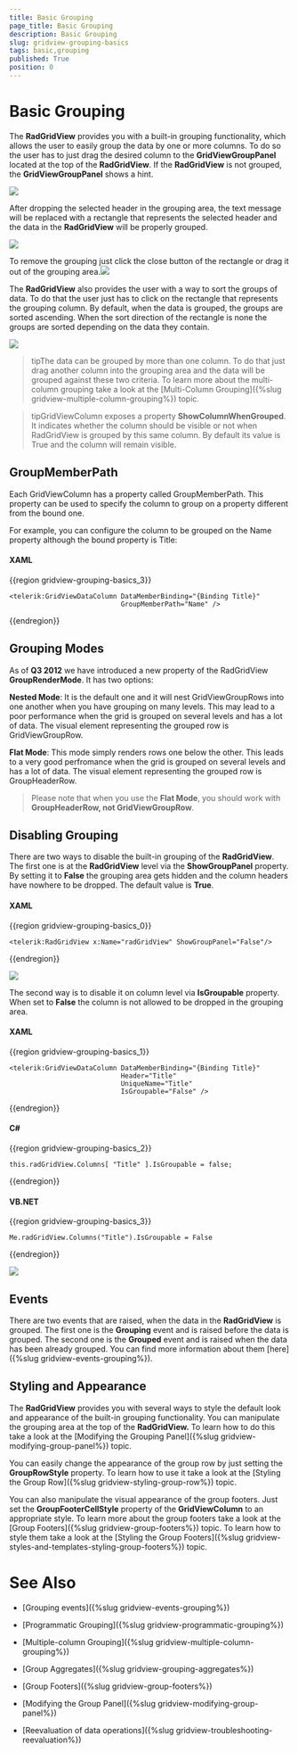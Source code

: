 ```yaml
---
title: Basic Grouping
page_title: Basic Grouping
description: Basic Grouping
slug: gridview-grouping-basics
tags: basic,grouping
published: True
position: 0
---
```


# Basic Grouping


The __RadGridView__ provides you with a built-in grouping functionality, which allows the user to easily group the data by one or more columns. To do so the user has to just drag the desired column to the __GridViewGroupPanel__ located at the top of the __RadGridView__. If the __RadGridView__ is not grouped, the __GridViewGroupPanel__ shows a hint.


![](images/RadGridView_BasicGrouping_1.png)

After dropping the selected header in the grouping area, the text message will be replaced with a rectangle that represents the selected header and the data in the __RadGridView__ will be properly grouped.


![](images/RadGridView_BasicGrouping_2.png)

To remove the grouping just click the close button of the rectangle or drag it out of the grouping area.![](images/RadGridView_BasicGrouping_3.png)

The __RadGridView__ also provides the user with a way to sort the groups of data. To do that the user just has to click on the rectangle that represents the grouping column. By default, when the data is grouped, the groups are sorted ascending. When the sort direction of the rectangle is none the groups are sorted depending on the data they contain.


![](images/RadGridView_BasicGrouping_4.png)

>tipThe data can be grouped by more than one column. To do that just drag another column into the grouping area and the data will be grouped against these two criteria. To learn more about the multi-column grouping take a look at the [Multi-Column Grouping]({%slug gridview-multiple-column-grouping%}) topic.
        

>tipGridViewColumn exposes a property __ShowColumnWhenGrouped__. It indicates whether the column should be visible or not when RadGridView is grouped by this same column. By default its value is True and the column will remain visible.

## GroupMemberPath

Each GridViewColumn has a property called GroupMemberPath. This property can be used to specify the column to group on a property different from the bound one. 

For example, you can configure the column to be grouped on the Name property although the bound property is Title:

#### __XAML__

{{region gridview-grouping-basics_3}}

	<telerik:GridViewDataColumn DataMemberBinding="{Binding Title}"
	                            GroupMemberPath="Name" />
{{endregion}}


## Grouping Modes

As of __Q3 2012__ we have introduced a new property of the RadGridView __GroupRenderMode__. It has two options:
        
__Nested Mode__: It is the default one and it will nest GridViewGroupRows into one another when you have grouping on many levels. This may lead to a poor performance when the grid is grouped on several levels and has a lot of data. The visual element representing the grouped row is GridViewGroupRow.
        
__Flat Mode__: This mode simply renders rows one below the other. This leads to a very good perfromance when the grid is grouped on several levels and has a lot of data. The visual element representing the grouped row is GroupHeaderRow.
        
>Please note that when you use the __Flat Mode__, you should work with __GroupHeaderRow, not GridViewGroupRow__.
          
## Disabling Grouping

There are two ways to disable the built-in grouping of the __RadGridView__. The first one is at the __RadGridView__ level via the __ShowGroupPanel__ property. By setting it to __False__ the grouping area gets hidden and the column headers have nowhere to be dropped. The default value is __True__.

#### __XAML__

{{region gridview-grouping-basics_0}}

	<telerik:RadGridView x:Name="radGridView" ShowGroupPanel="False"/>
{{endregion}}


![](images/RadGridView_BasicGrouping_5.png)

The second way is to disable it on column level via __IsGroupable__ property. When set to __False__ the column is not allowed to be dropped in the grouping area.

#### __XAML__

{{region gridview-grouping-basics_1}}

	<telerik:GridViewDataColumn DataMemberBinding="{Binding Title}"
                                Header="Title"
                                UniqueName="Title"
                                IsGroupable="False" />
{{endregion}}

#### __C#__

{{region gridview-grouping-basics_2}}

	this.radGridView.Columns[ "Title" ].IsGroupable = false;
{{endregion}}

#### __VB.NET__

{{region gridview-grouping-basics_3}}

	Me.radGridView.Columns("Title").IsGroupable = False
{{endregion}}


![](images/RadGridView_BasicGrouping_6.png)

## Events

There are two events that are raised, when the data in the __RadGridView__ is grouped. The first one is the __Grouping__ event and is raised before the data is grouped. The second one is the __Grouped__ event and is raised when the data has been already grouped. You can find more information about them [here]({%slug gridview-events-grouping%}).

## Styling and Appearance

The __RadGridView__ provides you with several ways to style the default look and appearance of the built-in grouping functionality. You can manipulate the grouping area at the top of the __RadGridView.__ To learn how to do this take a look at the [Modifying the Grouping Panel]({%slug gridview-modifying-group-panel%}) topic.

You can easily change the appearance of the group row by just setting the __GroupRowStyle__ property. To learn how to use it take a look at the [Styling the Group Row]({%slug gridview-styling-group-row%}) topic.

You can also manipulate the visual appearance of the group footers. Just set the __GroupFooterCellStyle__ property of the __GridViewColumn__ to an appropriate style. To learn more about the group footers take a look at the [Group Footers]({%slug gridview-group-footers%}) topic. To learn how to style them take a look at the [Styling the Group Footers]({%slug gridview-styles-and-templates-styling-group-footers%}) topic.

# See Also

 * [Grouping events]({%slug gridview-events-grouping%})

 * [Programmatic Grouping]({%slug gridview-programmatic-grouping%})

 * [Multiple-column Grouping]({%slug gridview-multiple-column-grouping%})

 * [Group Aggregates]({%slug gridview-grouping-aggregates%})

 * [Group Footers]({%slug gridview-group-footers%})

 * [Modifying the Group Panel]({%slug gridview-modifying-group-panel%})

 * [Reevaluation of data operations]({%slug gridview-troubleshooting-reevaluation%})

